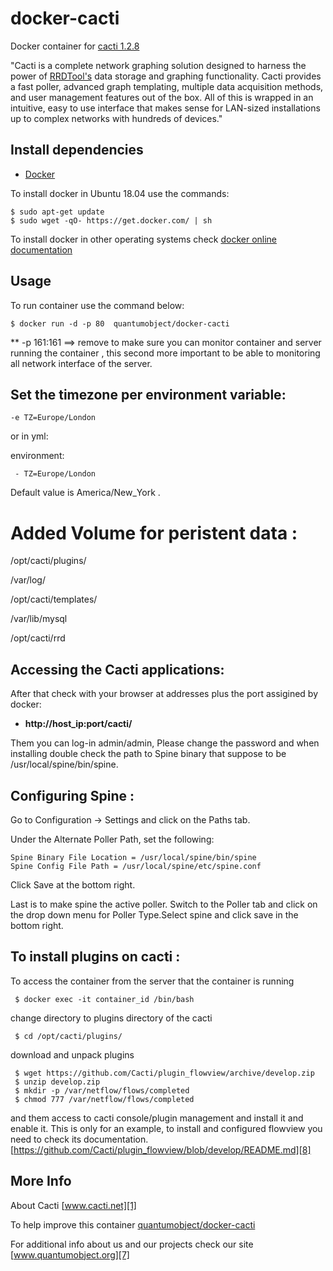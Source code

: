 # docker-cacti

Docker container for [cacti 1.2.8][3]

"Cacti is a complete network graphing solution designed to harness the power of [RRDTool's][6] data storage and graphing functionality. Cacti provides a fast poller, advanced graph templating, multiple data acquisition methods, and user management features out of the box. All of this is wrapped in an intuitive, easy to use interface that makes sense for LAN-sized installations up to complex networks with hundreds of devices."

## Install dependencies

  - [Docker][2]

To install docker in Ubuntu 18.04 use the commands:

    $ sudo apt-get update
    $ sudo wget -qO- https://get.docker.com/ | sh

 To install docker in other operating systems check [docker online documentation][4]

## Usage

To run container use the command below:

    $ docker run -d -p 80  quantumobject/docker-cacti

** -p 161:161  ==> remove to make sure you can monitor container and server running the container , this second more important to be able to monitoring all network interface of the server.

## Set the timezone per environment variable:

    -e TZ=Europe/London
  
or in yml:

  environment:
  
     - TZ=Europe/London
   
Default value is America/New_York . 

# Added Volume for peristent data :

  /opt/cacti/plugins/
  
  /var/log/
  
  /opt/cacti/templates/
  
  /var/lib/mysql
  
  /opt/cacti/rrd 

## Accessing the Cacti applications:

After that check with your browser at addresses plus the port assigined by docker:

  - **http://host_ip:port/cacti/**

Them you can log-in admin/admin, Please change the password and when installing double check the path to Spine binary that suppose to be /usr/local/spine/bin/spine. 

## Configuring Spine :

Go to Configuration -> Settings and click on the Paths tab.

Under the Alternate Poller Path, set the following:


    Spine Binary File Location = /usr/local/spine/bin/spine
    Spine Config File Path = /usr/local/spine/etc/spine.conf

Click Save at the bottom right.

Last is to make spine the active poller. Switch to the Poller tab and click on the drop down menu for Poller Type.Select spine and click save in the bottom right.


## To install plugins on cacti :

To access the container from the server that the container is running

     $ docker exec -it container_id /bin/bash

change directory to plugins directory of the cacti  

     $ cd /opt/cacti/plugins/

download and unpack plugins

     $ wget https://github.com/Cacti/plugin_flowview/archive/develop.zip
     $ unzip develop.zip
     $ mkdir -p /var/netflow/flows/completed
     $ chmod 777 /var/netflow/flows/completed

and them access to cacti console/plugin management and install it and enable it. This is only for an example, to install and configured flowview you need to check its documentation.  [https://github.com/Cacti/plugin_flowview/blob/develop/README.md][8]

## More Info

About Cacti [www.cacti.net][1]

To help improve this container [quantumobject/docker-cacti][5]

For additional info about us and our projects check our site [www.quantumobject.org][7]

[1]:http://www.cacti.net/
[2]:https://www.docker.com
[3]:http://www.cacti.net/
[4]:http://docs.docker.com
[5]:https://github.com/QuantumObject/docker-cacti
[6]:http://oss.oetiker.ch/rrdtool
[7]:https://www.quantumobject.org/
[8]:https://github.com/Cacti/plugin_flowview/blob/develop/README.md

